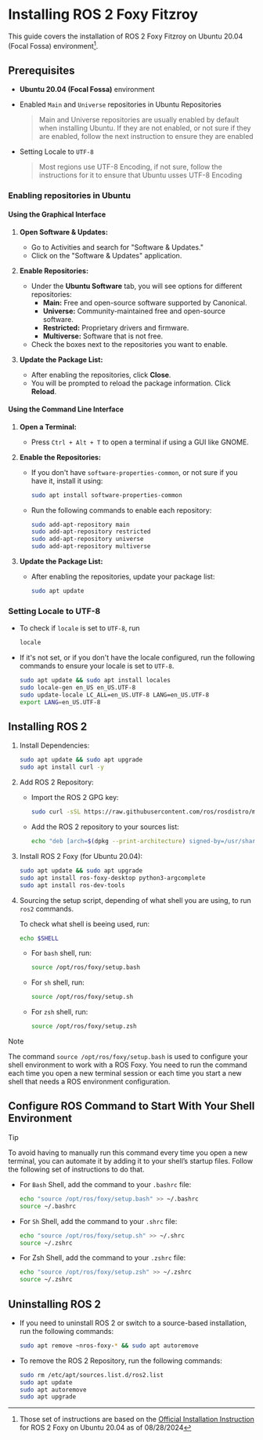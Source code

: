 # Installing ROS 2 Foxy Fitzroy

This guide covers the installation of ROS 2 Foxy Fitzroy on Ubuntu 20.04 (Focal Fossa) environment[^1].

## Prerequisites

- **Ubuntu 20.04 (Focal Fossa)** environment
- Enabled `Main` and `Universe` repositories in Ubuntu Repositories
  > Main and Universe repositories are usually enabled by default when installing Ubuntu. If they are not enabled, or not sure if they are enabled, follow the next instruction to ensure they are enabled

- Setting Locale to `UTF-8`
  > Most regions use UTF-8 Encoding, if not sure, follow the instructions for it to ensure that Ubuntu usses UTF-8 Encoding

### Enabling repositories in Ubuntu

#### Using the Graphical Interface

1. **Open Software & Updates:**
   - Go to Activities and search for "Software & Updates."
   - Click on the "Software & Updates" application.

2. **Enable Repositories:**
   - Under the **Ubuntu Software** tab, you will see options for different repositories:
     - **Main:** Free and open-source software supported by Canonical.
     - **Universe:** Community-maintained free and open-source software.
     - **Restricted:** Proprietary drivers and firmware.
     - **Multiverse:** Software that is not free.
   - Check the boxes next to the repositories you want to enable.

3. **Update the Package List:**
   - After enabling the repositories, click **Close**.
   - You will be prompted to reload the package information. Click **Reload**.

#### Using the Command Line Interface

1. **Open a Terminal:**
   - Press `Ctrl + Alt + T` to open a terminal if using a GUI like GNOME.

2. **Enable the Repositories:**
   - If you don't have `software-properties-common`, or not sure if you have it, install it using:

     ```bash
     sudo apt install software-properties-common
     ```

   - Run the following commands to enable each repository:

     ```bash
     sudo add-apt-repository main
     sudo add-apt-repository restricted
     sudo add-apt-repository universe
     sudo add-apt-repository multiverse
     ```

3. **Update the Package List:**
   - After enabling the repositories, update your package list:

     ```bash
     sudo apt update
     ```

### Setting Locale to UTF-8

- To check if `locale` is set to `UTF-8`, run

   ```bash
   locale
   ```

- If it's not set, or if you don't have the locale configured, run the following commands to ensure your locale is set to `UTF-8`.

   ```bash
   sudo apt update && sudo apt install locales
   sudo locale-gen en_US en_US.UTF-8
   sudo update-locale LC_ALL=en_US.UTF-8 LANG=en_US.UTF-8
   export LANG=en_US.UTF-8
   ```

## Installing ROS 2

1. Install Dependencies:

   ```bash
   sudo apt update && sudo apt upgrade
   sudo apt install curl -y
   ```

2. Add ROS 2 Repository:
   - Import the ROS 2 GPG key:

     ```bash
     sudo curl -sSL https://raw.githubusercontent.com/ros/rosdistro/master/ros.key -o /usr/share/keyrings/ros-archive-keyring.gpg
     ```

   - Add the ROS 2 repository to your sources list:
  
     ```bash
     echo "deb [arch=$(dpkg --print-architecture) signed-by=/usr/share/keyrings/ros-archive-keyring.gpg] http://packages.ros.org/ros2/ubuntu $(. /etc/os-release && echo $UBUNTU_CODENAME) main" | sudo tee /etc/apt/sources.list.d/ros2.list > /dev/null
     ```

3. Install ROS 2 Foxy (for Ubuntu 20.04):

    ```bash
    sudo apt update && sudo apt upgrade
    sudo apt install ros-foxy-desktop python3-argcomplete
    sudo apt install ros-dev-tools
    ```

4. Sourcing the setup script, depending of what shell you are using, to run `ros2` commands.

    To check what shell is beeing used, run:

    ```bash
    echo $SHELL
    ```

    - For `bash` shell, run:

      ```bash
      source /opt/ros/foxy/setup.bash
      ```

    - For `sh` shell, run:

      ```bash
      source /opt/ros/foxy/setup.sh
      ```

    - For `zsh` shell, run:

      ```bash
      source /opt/ros/foxy/setup.zsh
      ```

> [!NOTE]
> The command `source /opt/ros/foxy/setup.bash` is used to configure your shell environment to work with a ROS Foxy. You need to run the command each time you open a new terminal session or each time you start a new shell that needs a ROS environment configuration.

## Configure ROS Command to Start With Your Shell Environment

> [!TIP]
> To avoid having to manually run this command every time you open a new terminal, you can automate it by adding it to your shell’s startup files. Follow the following set of instructions to do that.

- For `Bash` Shell, add the command to your `.bashrc` file:

  ```bash
  echo "source /opt/ros/foxy/setup.bash" >> ~/.bashrc
  source ~/.bashrc
  ```

- For `Sh` Shell, add the command to your `.shrc` file:

   ```sh
   echo "source /opt/ros/foxy/setup.sh" >> ~/.shrc
   source ~/.zshrc
   ```

- For Zsh Shell, add the command to your `.zshrc` file:

   ```zsh
   echo "source /opt/ros/foxy/setup.zsh" >> ~/.zshrc
   source ~/.zshrc
   ```

## Uninstalling ROS 2

- If you need to uninstall ROS 2 or switch to a source-based installation, run the following commands:

  ```bash
  sudo apt remove ~nros-foxy-* && sudo apt autoremove
  ```

- To remove the ROS 2 Repository, run the following commands:

  ```bash
  sudo rm /etc/apt/sources.list.d/ros2.list
  sudo apt update
  sudo apt autoremove
  sudo apt upgrade
  ```

[^1]: Those set of instructions are based on the [Official Installation Instruction](https://docs.ros.org/en/foxy/Installation/Ubuntu-Install-Debians.html) for ROS 2 Foxy on Ubuntu 20.04 as of 08/28/2024
